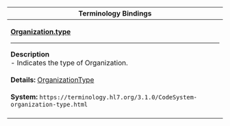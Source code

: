 |Terminology Bindings|
|---|
|<p>**[Organization.type](https://hl7.org/fhir/R4/valueset-organization-type.html)**<hr>**Description**<br>- Indicates the type of Organization.<br><br>**Details:** [OrganizationType](https://hl7.org/fhir/R4/valueset-organization-type.html)<br><br>**System:** `https://terminology.hl7.org/3.1.0/CodeSystem-organization-type.html`<br><br>|
